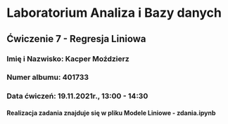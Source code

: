 # Laboratorium Analiza i Bazy danych

## Ćwiczenie 7 - Regresja Liniowa

### **Imię i Nazwisko:** Kacper Moździerz

### **Numer albumu:** 401733

### **Data ćwiczeń:** 19.11.2021r., 13:00 - 14:30

#### Realizacja zadania znajduje się w pliku Modele Liniowe - zdania.ipynb



